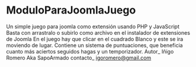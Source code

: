 # ModuloParaJoomlaJuego
Un simple juego para joomla como extensión usando PHP y JavaScript
Basta con arrastralo o subirlo como archivo en el instalador de extensiones de Joomla
En el juego hay que clicar en el cuadrado Blanco y este se ira moviendo de lugar. Contiene un sistema de puntuaciones, que beneficia cuanto más aciertos seguidos hagas y un temporizador.
Autor_ Iñigo Romero Aka SapoArmado contacto_ igoromero@gmail.com

